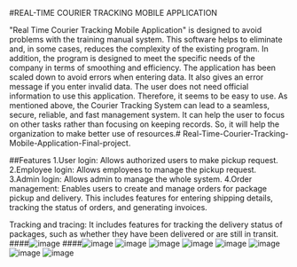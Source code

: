 #REAL-TIME COURIER TRACKING MOBILE APPLICATION

"Real Time Courier Tracking Mobile Application" is designed to avoid problems with the training manual system. This software helps to eliminate and, in some cases, reduces the complexity of the existing program. In addition, the program is designed to meet the specific needs of the company in terms of smoothing and efficiency. The application has been scaled down to avoid errors when entering data. It also gives an error message if you enter invalid data. The user does not need official information to use this application. Therefore, it seems to be easy to use. As mentioned above, the Courier Tracking System can lead to a seamless, secure, reliable, and fast management system. It can help the user to focus on other tasks rather than focusing on keeping records. So, it will help the organization to make better use of resources.# Real-Time-Courier-Tracking-Mobile-Application-Final-project.

##Features
1.User login: Allows authorized users to make pickup request.
2.Employee login: Allows employees to manage the pickup request.
3.Admin login: Allows admin to manage the whole system.
4.Order management: Enables users to create and manage orders for package pickup and delivery. This includes features for entering shipping details, tracking the status of orders, and generating invoices.

Tracking and tracing: It includes features for tracking the delivery status of packages, such as whether they have been delivered or are still in transit.
####![image](https://github.com/dulyana/Real-Time-Courier-Tracking-Mobile-Application-Final-project/assets/67815837/c9a7c727-61d3-4f95-b906-35e5b99fc7ed)
####![image](https://github.com/dulyana/Real-Time-Courier-Tracking-Mobile-Application-Final-project/assets/67815837/9517fa3d-84fc-4985-a9fa-657c951eaeab)
![image](https://github.com/dulyana/Real-Time-Courier-Tracking-Mobile-Application-Final-project/assets/67815837/bea960a7-f3af-4fbb-a0d7-1d78c5f524dc)
![image](https://github.com/dulyana/Real-Time-Courier-Tracking-Mobile-Application-Final-project/assets/67815837/bf09244e-c9c1-4014-9513-f53c6ea334dc)
![image](https://github.com/dulyana/Real-Time-Courier-Tracking-Mobile-Application-Final-project/assets/67815837/60b58d7e-758a-42e1-b7fa-63324d3a1638)
![image](https://github.com/dulyana/Real-Time-Courier-Tracking-Mobile-Application-Final-project/assets/67815837/756bf969-d259-4533-8ced-c4d1543491ed)
![image](https://github.com/dulyana/Real-Time-Courier-Tracking-Mobile-Application-Final-project/assets/67815837/074739f7-f6ad-446b-b85e-6dff2ae585a8)
![image](https://github.com/dulyana/Real-Time-Courier-Tracking-Mobile-Application-Final-project/assets/67815837/75df5655-7fd4-487a-a0b0-e7ec30145268)
![image](https://github.com/dulyana/Real-Time-Courier-Tracking-Mobile-Application-Final-project/assets/67815837/5b2b6a48-fc83-419e-8595-4c76da20153c)






